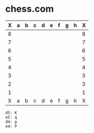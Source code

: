 chess.com
======


| X   | a   | b   | c   | d   | e   | f   | g   | h   |  X  |
| --- | --- | --- | --- | --- | --- | --- | --- | --- | --- |
| 8   |     |     |     |     |     |     |     |     |   8 |
| 7 |   |   |   |   |   |   |   |  | 7 | 
| 6 |   |   |   |   |   |   |   |  | 6 |
| 5 |   |   |   |   |   |   |   |  | 5 |
| 4 |   |   |   |   |   |   |   |  | 4 |
| 3 |   |   |   |   |   |   |   |  | 3 |
| 2 |   |   |   |   |   |   |   |  | 3 |
| 1 |   |   |   |   |   |   |   |  | 1 |
| X | a | b | c | d | e | f | g | h | X |

```chess
d5: K
e5: q
d4: p
e4: P
```
